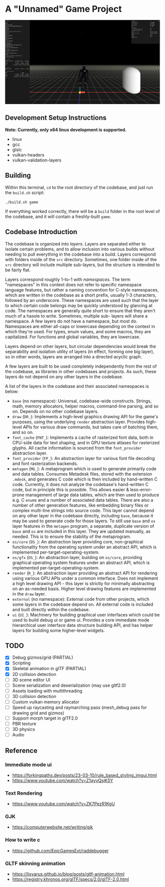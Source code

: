 # A "Unnamed" Game Project

![Screenshot of a 3D scene](./screenshots/001.jpg)

## Development Setup Instructions

**Note: Currently, only x64 linux development is supported.**

* linux
* gcc
* glslc
* vulkan-headers
* vulkan-validation-layers

## Building

Within this terminal, `cd` to the root directory of the codebase, and just run the `build.sh` script:

```
./build.sh game
```

If everything worked correctly, there will be a `build` folder in the root
level of the codebase, and it will contain a freshly-built `game`.

## Codebase Introduction

The codebase is organized into *layers*. Layers are separated either to isolate
certain problems, and to allow inclusion into various builds without needing to
pull everything in the codebase into a build. Layers correspond with folders
inside of the `src` directory. Sometimes, one folder inside of the `src`
directory will include multiple sub-layers, but the structure is intended to be
fairly flat.

Layers correspond roughly 1-to-1 with *namespaces*. The term "namespaces" in
this context does not refer to specific namespace language features, but rather
a naming convention for C-style namespaces, which are written in the codebase as
a short prefix, usually 1-3 characters, followed by an underscore. These
namespaces are used such that the layer to which certain code belongs may be
quickly understood by glancing at code. The namespaces are generally quite short
to ensure that they aren't much of a hassle to write. Sometimes, multiple sub-
layers will share a namespace. A few layers do not have a namespace, but most
do. Namespaces are either all-caps or lowercase depending on the context in
which they're used. For types, enum values, and some macros, they are
capitalized. For functions and global variables, they are lowercase.

Layers depend on other layers, but circular dependencies would break the
separability and isolation utility of layers (in effect, forming one big layer),
so in other words, layers are arranged into a directed acyclic graph.

A few layers are built to be used completely independently from the rest of the
codebase, as libraries in other codebases and projects. As such, these layers do
not depend on any other layers in the codebase.

A list of the layers in the codebase and their associated namespaces is below:
- `base` (no namespace): Universal, codebase-wide constructs. Strings, math,
  memory allocators, helper macros, command-line parsing, and so on. Depends
  on no other codebase layers.
- `draw` (`DR_`): Implements a high-level graphics drawing API for the
  game's purposes, using the underlying `render` abstraction layer. Provides
  high-level APIs for various draw commands, but takes care of batching them,
  and so on.
- `font_cache` (`FNT_`): Implements a cache of rasterized font data, both in
  CPU-side data for text shaping, and in GPU texture atlases for rasterized
  glyphs. All cache information is sourced from the `font_provider` abstraction
  layer.
- `font_provider` (`FP_`): An abstraction layer for various font file decoding
  and font rasterization backends.
- `metagen` (`MG_`): A metaprogram which is used to generate primarily code and
  data tables. Consumes Metadesk files, stored with the extension `.mdesk`, and
  generates C code which is then included by hand-written C code. Currently, it
  does not analyze the codebase's hand-written C code, but in principle this is
  possible. This allows easier & less-error-prone management of large data
  tables, which are then used to produce e.g. C `enum`s and a number of
  associated data tables. There are also a number of other generation features,
  like embedding binary files or complex multi-line strings into source code.
  This layer cannot depend on any other layer in the codebase directly,
  including `base`, because it may be used to generate code for those layers. To
  still use `base` and `os` layer features in the `metagen` program, a separate,
  duplicate version of `base` and `os` are included in this layer. They are
  updated manually, as needed. This is to ensure the stability of the
  metaprogram.
- `os/core` (`OS_`): An abstraction layer providing core, non-graphical
  functionality from the operating system under an abstract API, which is
  implemented per-target-operating-system.
- `os/gfx` (`OS_`): An abstraction layer, building on `os/core`, providing
  graphical operating system features under an abstract API, which is
  implemented per-target-operating-system.
- `render` (`R_`): An abstraction layer providing an abstract API for rendering
  using various GPU APIs under a common interface. Does not implement a high
  level drawing API - this layer is strictly for minimally abstracting on an
  as-needed basis. Higher level drawing features are implemented in the `draw`
  layer.
- `external` (no namespace): External code from other projects, which some
  layers in the codebase depend on. All external code is included and built
  directly within the codebase.
- `ui` (`UI_`): Machinery for building graphical user interfaces which could be used to build debug ui or game ui.
  Provides a core immediate mode hierarchical user interface data structure building
  API, and has helper layers for building some higher-level widgets.

## TODO

- [X] Debug gizmos/grid (PARTIAL)
- [X] Scripting
- [X] Skeletal animation in glTF (PARTIAL)
- [X] 2D collision detection
- [ ] 3D scene editor UI
- [ ] Scene serialization and deserialization (may use gltf2.0)
- [ ] Assets loading with multithreading
- [ ] 3D collision detection
- [ ] Custom vulkan memory allocator
- [ ] Speed up raycasting and raymarching pass (mesh_debug pass for drawing grid and gizmos)
- [ ] Support morph target in glTF2.0
- [ ] PBR texture
- [ ] 3D physics
- [ ] Audio

## Reference

### Immediate mode ui

* https://forkingpaths.dev/posts/23-03-10/rule_based_styling_imgui.html
* https://www.youtube.com/watch?v=Z1qyvQsjK5Y

### Text Rendering

* https://www.youtube.com/watch?v=ZK7PezR1KgU

### GJK

* https://computerwebsite.net/writing/gjk

### How to write c

* https://github.com/EpicGamesExt/raddebugger

### GLTF skinning animation

* https://lisyarus.github.io/blog/posts/gltf-animation.html
* https://registry.khronos.org/glTF/specs/2.0/glTF-2.0.html
